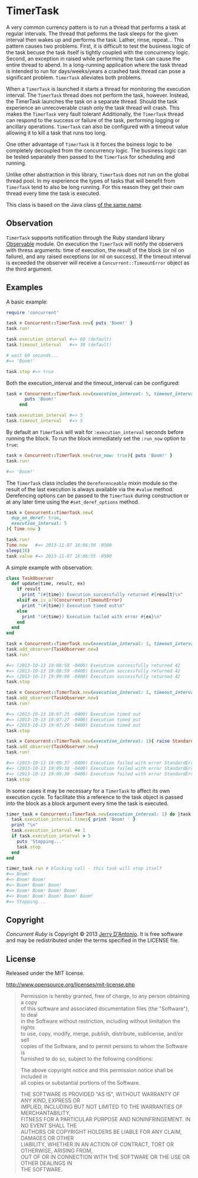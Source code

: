 # TimerTask

A very common currency pattern is to run a thread that performs a task at regular
intervals. The thread that peforms the task sleeps for the given interval then
wakes up and performs the task. Lather, rinse, repeat... This pattern causes two
problems. First, it is difficult to test the business logic of the task becuse the
task itself is tightly coupled with the concurrency logic. Second, an exception in
raised while performing the task can cause the entire thread to abend. In a
long-running application where the task thread is intended to run for days/weeks/years
a crashed task thread can pose a significant problem. `TimerTask` alleviates both problems.

When a `TimerTask` is launched it starts a thread for monitoring the execution interval.
The `TimerTask` thread does not perform the task, however. Instead, the TimerTask
launches the task on a separate thread. Should the task experience an unrecoverable
crash only the task thread will crash. This makes the `TimerTask` very fault tolerant
Additionally, the `TimerTask` thread can respond to the success or failure of the task,
performing logging or ancillary operations. `TimerTask` can also be configured with a
timeout value allowing it to kill a task that runs too long.

One other advantage of `TimerTask` is it forces the bsiness logic to be completely decoupled
from the concurrency logic. The business logic can be tested separately then passed to the
`TimerTask` for scheduling and running.

Unlike other abstraction in this library, `TimerTask` does not run on the global thread pool.
In my experience the types of tasks that will benefit from `TimerTask` tend to also be long
running. For this reason they get their own thread every time the task is executed.

This class is based on the Java class
[of the same name](http://docs.oracle.com/javase/7/docs/api/java/util/TimerTask.html).

## Observation

`TimerTask` supports notification through the Ruby standard library
[Observable](http://ruby-doc.org/stdlib-2.0/libdoc/observer/rdoc/Observable.html)
module. On execution the `TimerTask` will notify the observers with thress arguments:
time of execution, the result of the block (or nil on failure), and any raised
exceptions (or nil on success). If the timeout interval is exceeded the observer
will receive a `Concurrent::TimeoutError` object as the third argument.

## Examples

A basic example:

```ruby
require 'concurrent'

task = Concurrent::TimerTask.new{ puts 'Boom!' }
task.run!

task.execution_interval #=> 60 (default)
task.timeout_interval   #=> 30 (default)

# wait 60 seconds...
#=> 'Boom!'

task.stop #=> true
```

Both the execution_interval and the timeout_interval can be configured:

```ruby
task = Concurrent::TimerTask.new(execution_interval: 5, timeout_interval: 5) do
       puts 'Boom!'
     end

task.execution_interval #=> 5
task.timeout_interval   #=> 5
```

By default an `TimerTask` will wait for `:execution_interval` seconds before running the block.
To run the block immediately set the `:run_now` option to `true`:

```ruby
task = Concurrent::TimerTask.new(run_now: true){ puts 'Boom!' }
task.run!

#=> 'Boom!'
```

The `TimerTask` class includes the `Dereferenceable` mixin module so the result of
the last execution is always available via the `#value` method. Derefencing options
can be passed to the `TimerTask` during construction or at any later time using the
`#set_deref_options` method.

```ruby
task = Concurrent::TimerTask.new(
  dup_on_deref: true,
  execution_interval: 5
){ Time.now }

task.run!
Time.now   #=> 2013-11-07 18:06:50 -0500
sleep(10)
task.value #=> 2013-11-07 18:06:55 -0500
```

A simple example with observation:

```ruby
class TaskObserver
  def update(time, result, ex)
    if result
      print "(#{time}) Execution successfully returned #{result}\n"
    elsif ex.is_a?(Concurrent::TimeoutError)
      print "(#{time}) Execution timed out\n"
    else
      print "(#{time}) Execution failed with error #{ex}\n"
    end
  end
end

task = Concurrent::TimerTask.new(execution_interval: 1, timeout_interval: 1){ 42 }
task.add_observer(TaskObserver.new)
task.run!

#=> (2013-10-13 19:08:58 -0400) Execution successfully returned 42
#=> (2013-10-13 19:08:59 -0400) Execution successfully returned 42
#=> (2013-10-13 19:09:00 -0400) Execution successfully returned 42
task.stop

task = Concurrent::TimerTask.new(execution_interval: 1, timeout_interval: 1){ sleep }
task.add_observer(TaskObserver.new)
task.run!

#=> (2013-10-13 19:07:25 -0400) Execution timed out
#=> (2013-10-13 19:07:27 -0400) Execution timed out
#=> (2013-10-13 19:07:29 -0400) Execution timed out
task.stop

task = Concurrent::TimerTask.new(execution_interval: 1){ raise StandardError }
task.add_observer(TaskObserver.new)
task.run!

#=> (2013-10-13 19:09:37 -0400) Execution failed with error StandardError
#=> (2013-10-13 19:09:38 -0400) Execution failed with error StandardError
#=> (2013-10-13 19:09:39 -0400) Execution failed with error StandardError
task.stop
```

In some cases it may be necessary for a `TimerTask` to affect its own execution cycle.
To facilitate this a reference to the task object is passed into the block as a block
argument every time the task is executed.

```ruby
timer_task = Concurrent::TimerTask.new(execution_interval: 1) do |task|
  task.execution_interval.times{ print 'Boom! ' }
  print "\n"
  task.execution_interval += 1
  if task.execution_interval > 5
    puts 'Stopping...'
    task.stop
  end
end

timer_task.run # blocking call - this task will stop itself
#=> Boom!
#=> Boom! Boom!
#=> Boom! Boom! Boom!
#=> Boom! Boom! Boom! Boom!
#=> Boom! Boom! Boom! Boom! Boom!
#=> Stopping...
```

## Copyright

*Concurrent Ruby* is Copyright &copy; 2013 [Jerry D'Antonio](https://twitter.com/jerrydantonio).
It is free software and may be redistributed under the terms specified in the LICENSE file.

## License

Released under the MIT license.

http://www.opensource.org/licenses/mit-license.php  

> Permission is hereby granted, free of charge, to any person obtaining a copy  
> of this software and associated documentation files (the "Software"), to deal  
> in the Software without restriction, including without limitation the rights  
> to use, copy, modify, merge, publish, distribute, sublicense, and/or sell  
> copies of the Software, and to permit persons to whom the Software is  
> furnished to do so, subject to the following conditions:  
> 
> The above copyright notice and this permission notice shall be included in  
> all copies or substantial portions of the Software.  
> 
> THE SOFTWARE IS PROVIDED "AS IS", WITHOUT WARRANTY OF ANY KIND, EXPRESS OR  
> IMPLIED, INCLUDING BUT NOT LIMITED TO THE WARRANTIES OF MERCHANTABILITY,  
> FITNESS FOR A PARTICULAR PURPOSE AND NONINFRINGEMENT. IN NO EVENT SHALL THE  
> AUTHORS OR COPYRIGHT HOLDERS BE LIABLE FOR ANY CLAIM, DAMAGES OR OTHER  
> LIABILITY, WHETHER IN AN ACTION OF CONTRACT, TORT OR OTHERWISE, ARISING FROM,  
> OUT OF OR IN CONNECTION WITH THE SOFTWARE OR THE USE OR OTHER DEALINGS IN  
> THE SOFTWARE.  
